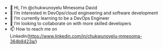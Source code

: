 - 👋 Hi, I’m @chukwunoyelu Mmesoma David
- 👀 I’m interested in DevOps/cloud engineering and software development
- 🌱 I’m currently learning to be a DevOps Engineer
- 💞️ I’m looking to collaborate on with more skilled developers 
- 📫 How to reach me on Linkedin(https://www.linkedin.com/in/chukwunoyelu-mmesoma-364b8423a/)

<!---
chukwunoyelu1/chukwunoyelu1 is a ✨ special ✨ repository because its `README.md` (this file) appears on your GitHub profile.
You can click the Preview link to take a look at your changes.
--->
